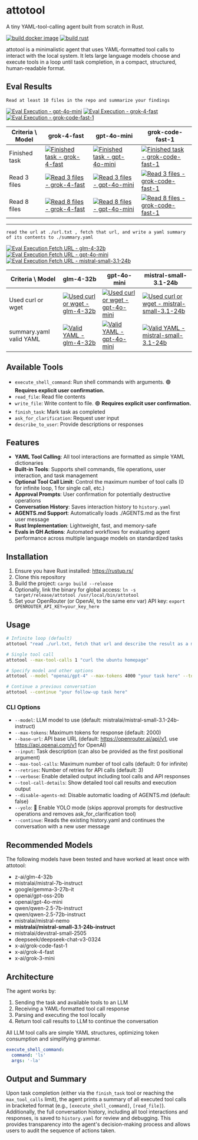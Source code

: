 # attotool

A tiny YAML-tool-calling agent built from scratch in Rust.

[![build docker image](https://github.com/tbarron-xyz/attotool/actions/workflows/build-docker.yml/badge.svg)](https://github.com/tbarron-xyz/attotool/actions/workflows/build-docker.yml)
[![build rust](https://github.com/tbarron-xyz/attotool/actions/workflows/ci-build.yml/badge.svg)](https://github.com/tbarron-xyz/attotool/actions/workflows/ci-build.yml)

attotool is a minimalistic agent that uses YAML-formatted tool calls to interact with the local system. It lets large language models choose and execute tools in a loop until task completion, in a compact, structured, human-readable format.

## Eval Results

`Read at least 10 files in the repo and summarize your findings`

[![Eval Execution - gpt-4o-mini](https://github.com/tbarron-xyz/attotool/actions/workflows/eval-execution-gpt-4o-mini.yml/badge.svg)](https://github.com/tbarron-xyz/attotool/actions/workflows/eval-execution-gpt-4o-mini.yml)
[![Eval Execution - grok-4-fast](https://github.com/tbarron-xyz/attotool/actions/workflows/eval-execution-grok-4-fast.yml/badge.svg)](https://github.com/tbarron-xyz/attotool/actions/workflows/eval-execution-grok-4-fast.yml)
[![Eval Execution - grok-code-fast-1](https://github.com/tbarron-xyz/attotool/actions/workflows/eval-execution-grok-code-fast-1.yml/badge.svg)](https://github.com/tbarron-xyz/attotool/actions/workflows/eval-execution-grok-code-fast-1.yml)

| Criteria \ Model | grok-4-fast | gpt-4o-mini | grok-code-fast-1 |
|------------------|-------------|-------------|------------------|
| Finished task | [![Finished task - grok-4-fast](https://github.com/tbarron-xyz/attotool/actions/workflows/eval-finished-task-grok-4-fast.yml/badge.svg)](https://github.com/tbarron-xyz/attotool/actions/workflows/eval-finished-task-grok-4-fast.yml) | [![Finished task - gpt-4o-mini](https://github.com/tbarron-xyz/attotool/actions/workflows/eval-finished-task-gpt-4o-mini.yml/badge.svg)](https://github.com/tbarron-xyz/attotool/actions/workflows/eval-finished-task-gpt-4o-mini.yml) | [![Finished task - grok-code-fast-1](https://github.com/tbarron-xyz/attotool/actions/workflows/eval-finished-task-grok-code-fast-1.yml/badge.svg)](https://github.com/tbarron-xyz/attotool/actions/workflows/eval-finished-task-grok-code-fast-1.yml) |
| Read 3 files | [![Read 3 files - grok-4-fast](https://github.com/tbarron-xyz/attotool/actions/workflows/eval-read-3-files-grok-4-fast.yml/badge.svg)](https://github.com/tbarron-xyz/attotool/actions/workflows/eval-read-3-files-grok-4-fast.yml) | [![Read 3 files - gpt-4o-mini](https://github.com/tbarron-xyz/attotool/actions/workflows/eval-read-3-files-gpt-4o-mini.yml/badge.svg)](https://github.com/tbarron-xyz/attotool/actions/workflows/eval-read-3-files-gpt-4o-mini.yml) | [![Read 3 files - grok-code-fast-1](https://github.com/tbarron-xyz/attotool/actions/workflows/eval-read-3-files-grok-code-fast-1.yml/badge.svg)](https://github.com/tbarron-xyz/attotool/actions/workflows/eval-read-3-files-grok-code-fast-1.yml) |
| Read 8 files | [![Read 8 files - grok-4-fast](https://github.com/tbarron-xyz/attotool/actions/workflows/eval-read-8-files-grok-4-fast.yml/badge.svg)](https://github.com/tbarron-xyz/attotool/actions/workflows/eval-read-8-files-grok-4-fast.yml) | [![Read 8 files - gpt-4o-mini](https://github.com/tbarron-xyz/attotool/actions/workflows/eval-read-8-files-gpt-4o-mini.yml/badge.svg)](https://github.com/tbarron-xyz/attotool/actions/workflows/eval-read-8-files-gpt-4o-mini.yml) | [![Read 8 files - grok-code-fast-1](https://github.com/tbarron-xyz/attotool/actions/workflows/eval-read-8-files-grok-code-fast-1.yml/badge.svg)](https://github.com/tbarron-xyz/attotool/actions/workflows/eval-read-8-files-grok-code-fast-1.yml) |

---

`read the url at ./url.txt , fetch that url, and write a yaml summary of its contents to ./summary.yaml`

[![Eval Execution Fetch URL - glm-4-32b](https://github.com/tbarron-xyz/attotool/actions/workflows/eval-execution-fetch-url-glm-4-32b.yml/badge.svg)](https://github.com/tbarron-xyz/attotool/actions/workflows/eval-execution-fetch-url-glm-4-32b.yml)
[![Eval Execution Fetch URL - gpt-4o-mini](https://github.com/tbarron-xyz/attotool/actions/workflows/eval-execution-fetch-url-gpt-4o-mini.yml/badge.svg)](https://github.com/tbarron-xyz/attotool/actions/workflows/eval-execution-fetch-url-gpt-4o-mini.yml)
[![Eval Execution Fetch URL - mistral-small-3.1-24b](https://github.com/tbarron-xyz/attotool/actions/workflows/eval-execution-fetch-url-mistral-small-3.1-24b.yml/badge.svg)](https://github.com/tbarron-xyz/attotool/actions/workflows/eval-execution-fetch-url-mistral-small-3.1-24b.yml)

| Criteria \ Model | glm-4-32b | gpt-4o-mini | mistral-small-3.1-24b |
|------------------|-----------|-------------|-----------------------|
| Used curl or wget | [![Used curl or wget - glm-4-32b](https://github.com/tbarron-xyz/attotool/actions/workflows/eval-used-curl-wget-glm-4-32b.yml/badge.svg)](https://github.com/tbarron-xyz/attotool/actions/workflows/eval-used-curl-wget-glm-4-32b.yml) | [![Used curl or wget - gpt-4o-mini](https://github.com/tbarron-xyz/attotool/actions/workflows/eval-used-curl-wget-gpt-4o-mini.yml/badge.svg)](https://github.com/tbarron-xyz/attotool/actions/workflows/eval-used-curl-wget-gpt-4o-mini.yml) | [![Used curl or wget - mistral-small-3.1-24b](https://github.com/tbarron-xyz/attotool/actions/workflows/eval-used-curl-wget-mistral-small-3.1-24b.yml/badge.svg)](https://github.com/tbarron-xyz/attotool/actions/workflows/eval-used-curl-wget-mistral-small-3.1-24b.yml) |
| summary.yaml valid YAML | [![Valid YAML - glm-4-32b](https://github.com/tbarron-xyz/attotool/actions/workflows/eval-valid-yaml-glm-4-32b.yml/badge.svg)](https://github.com/tbarron-xyz/attotool/actions/workflows/eval-valid-yaml-glm-4-32b.yml) | [![Valid YAML - gpt-4o-mini](https://github.com/tbarron-xyz/attotool/actions/workflows/eval-valid-yaml-gpt-4o-mini.yml/badge.svg)](https://github.com/tbarron-xyz/attotool/actions/workflows/eval-valid-yaml-gpt-4o-mini.yml) | [![Valid YAML - mistral-small-3.1-24b](https://github.com/tbarron-xyz/attotool/actions/workflows/eval-valid-yaml-mistral-small-3.1-24b.yml/badge.svg)](https://github.com/tbarron-xyz/attotool/actions/workflows/eval-valid-yaml-mistral-small-3.1-24b.yml) |

## Available Tools

- `execute_shell_command`: Run shell commands with arguments. 🟢 **Requires explicit user confirmation.**
- `read_file`: Read file contents
- `write_file`: Write content to file. 🟢 **Requires explicit user confirmation.**
- `finish_task`: Mark task as completed
- `ask_for_clarification`: Request user input
- `describe_to_user`: Provide descriptions or responses

## Features

- **YAML Tool Calling**: All tool interactions are formatted as simple YAML dictionaries
- **Built-in Tools**: Supports shell commands, file operations, user interaction, and task management
- **Optional Tool Call Limit**: Control the maximum number of tool calls (0 for infinite loop, 1 for single call, etc.)
- **Approval Prompts**: User confirmation for potentially destructive operations
- **Conversation History**: Saves interaction history to `history.yaml`
- **AGENTS.md Support**: Automatically loads ./AGENTS.md as the first user message
- **Rust Implementation**: Lightweight, fast, and memory-safe
- **Evals in GH Actions**: Automated workflows for evaluating agent performance across multiple language models on standardized tasks

## Installation

1. Ensure you have Rust installed: https://rustup.rs/
2. Clone this repository
3. Build the project: `cargo build --release`
4. Optionally, link the binary for global access: `ln -s target/release/attotool /usr/local/bin/attotool`
5. Set your OpenRouter (or OpenAI, to the same env var) API key: `export OPENROUTER_API_KEY=your_key_here`

## Usage

```bash
# Infinite loop (default)
attotool "read ./url.txt, fetch that url and describe the result as a markdown document"

# Single tool call
attotool --max-tool-calls 1 "curl the ubuntu homepage"

# Specify model and other options
attotool --model "openai/gpt-4" --max-tokens 4000 "your task here" --tool-call-details

# Continue a previous conversation
attotool --continue "your follow-up task here"
```

### CLI Options

- `--model`: LLM model to use (default: mistralai/mistral-small-3.1-24b-instruct)
- `--max-tokens`: Maximum tokens for response (default: 2000)
- `--base-url`: API base URL (default: https://openrouter.ai/api/v1, use https://api.openai.com/v1 for OpenAI)
- `--input`: Task description (can also be provided as the first positional argument)
- `--max-tool-calls`: Maximum number of tool calls (default: 0 for infinite)
- `--retries`: Number of retries for API calls (default: 3)
- `--verbose`: Enable detailed output including tool calls and API responses
- `--tool-call-details`: Show detailed tool call results and execution output
- `--disable-agents-md`: Disable automatic loading of AGENTS.md (default: false)
- `--yolo`: 🚩 Enable YOLO mode (skips approval prompts for destructive operations and removes ask_for_clarification tool)
- `--continue`: Reads the existing history.yaml and continues the conversation with a new user message

## Recommended Models

The following models have been tested and have worked at least once with attotool:

- z-ai/glm-4-32b
- mistralai/mistral-7b-instruct
- google/gemma-3-27b-it
- openai/gpt-oss-20b
- openai/gpt-4o-mini
- qwen/qwen-2.5-7b-instruct
- qwen/qwen-2.5-72b-instruct
- mistralai/mistral-nemo
- **mistralai/mistral-small-3.1-24b-instruct**
- mistralai/devstral-small-2505
- deepseek/deepseek-chat-v3-0324
- x-ai/grok-code-fast-1
- x-ai/grok-4-fast
- x-ai/grok-3-mini

## Architecture

The agent works by:

1. Sending the task and available tools to an LLM
2. Receiving a YAML-formatted tool call response
3. Parsing and executing the tool locally
4. Return tool call results to LLM to continue the conversation

All LLM tool calls are simple YAML structures, optimizing token consumption and simplifying grammar.

```yaml
execute_shell_command:
  command: 'ls'
  args: '-la'
```

## Output and Summary

Upon task completion (either via the `finish_task` tool or reaching the `max_tool_calls` limit), the agent prints a summary of all executed tool calls in bracketed format (e.g., `[execute_shell_command]`, `[read_file]`). Additionally, the full conversation history, including all tool interactions and responses, is saved to `history.yaml` for review and debugging. This provides transparency into the agent's decision-making process and allows users to audit the sequence of actions taken.
